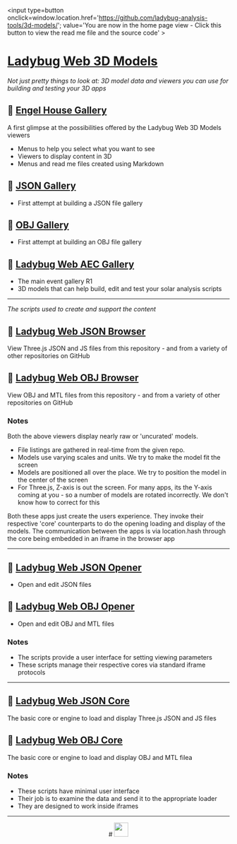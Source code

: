 ﻿<span style=display:none; >[You are now in a GitHub source code view - click this link to view the home page]( http://ladybug-analysis-tools.github.io/3d-models/ "View file as a web page." ) </span>
<input type=button onclick=window.location.href='https://github.com/ladybug-analysis-tools/3d-models/'; 
value='You are now in the home page view - Click this button to view the read me file and the source code' >


[Ladybug Web 3D Models]( ./index.html#index.md )
===

_Not just pretty things to look at: 3D model data and viewers you can use for building and testing your 3D apps_


## &#128279; [Engel House Gallery]( send-to.html#./obj/engel-house/index.html )

A first glimpse at the possibilities offered by the Ladybug Web 3D Models viewers

* Menus to help you select what you want to see
* Viewers to display content in 3D
* Menus and read me files created using Markdown

## &#128279; [JSON Gallery]( ./viewers/json/gallery/index.html )

* First attempt at building a JSON file gallery

## &#128279; [OBJ Gallery]( ./viewers/obj/gallery/index.html )

* First attempt at building an OBJ file gallery

## &#128279; [Ladybug Web AEC Gallery]( ./gallery/aec/index.html )

* The main event gallery R1
* 3D models that can help build, edit and test your solar analysis scripts


***
_The scripts used to create and support the content_

## &#128279; [Ladybug Web JSON Browser]( ./viewers/json/browser/index.html )

View Three.js JSON and JS files from this repository - and from a variety of other repositories on GitHub

## &#128279; [Ladybug Web OBJ Browser]( ./viewers/obj/browser/index.html )

View OBJ and MTL files from this repository - and from a variety of other repositories on GitHub

### Notes

Both the above viewers display nearly raw or 'uncurated' models.

* File listings are gathered in real-time from the given repo.
* Models use varying scales and units. We try to make the model fit the screen
* Models are positioned all over the place. We try to position the model in the center of the screen
* For Three.js, Z-axis is out the screen. For many apps, its the Y-axis coming at you - so a number of models are rotated incorrectly. We don't know how to correct for this

Both these apps just create the users experience. 
They invoke their respective 'core' counterparts to do the opening loading and display of the models.
The communication between the apps is via location.hash through the core being embedded in an iframe in the browser app

***

## &#128279; [Ladybug Web JSON Opener]( ./viewers/json/opener/index.html )

* Open and edit JSON files 

## &#128279; [Ladybug Web OBJ Opener]( ./viewers/obj/opener/index.html )

* Open and edit OBJ and MTL files 

### Notes

* The scripts provide a user interface for setting viewing parameters
* These scripts manage their respective cores via standard iframe protocols


***

## &#128279; [Ladybug Web JSON Core]( ./viewers/json/core/index.html )

The basic core or engine to load and display Three.js JSON and JS files

## &#128279; [Ladybug Web OBJ Core]( ./viewers/obj/core/index.html )

The basic core or engine to load and display OBJ and MTL filea

### Notes

* These scripts have minimal user interface
* Their job is to examine the data and send it to the appropriate loader
* They are designed to work inside iframes 


***

<center title="dingbat" >
# <a href=javascript:window.scrollTo(0,0); style=text-decoration:none; ><img src="http://ladybug-analysis-tools.github.io/images/ladybug-logo.png" width=32 ></a>
</center>
